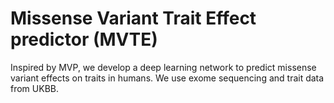 # Missense Variant Trait Effect predictor (MVTE)
Inspired by MVP, we develop a deep learning network to predict missense variant effects on traits in humans. We use exome sequencing and trait data from UKBB.

